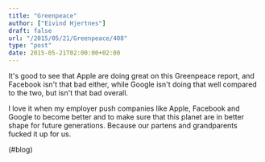 ```yaml
---
title: "Greenpeace"
author: ["Eivind Hjertnes"]
draft: false
url: "/2015/05/21/Greenpeace/408"
type: "post"
date: 2015-05-21T02:00:00+02:00
---
```


It's good to see that Apple are doing great on this Greenpeace report,
and Facebook isn't that bad either, while Google isn't doing that well
compared to the two, but isn't that bad overall.

I love it when my employer push companies like Apple, Facebook and
Google to become better and to make sure that this planet are in better
shape for future generations. Because our partens and grandparents
fucked it up for us.

(#blog)
